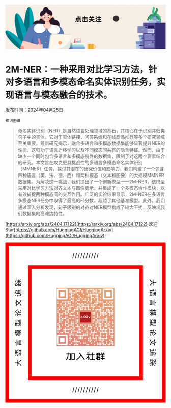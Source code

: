 ![](https://raw.githubusercontent.com/HuggingAGI/HuggingArxiv/main/imgs/follow2.gif)
# 2M-NER：一种采用对比学习方法，针对多语言和多模态命名实体识别任务，实现语言与模态融合的技术。
发布时间：2024年04月25日

`知识图谱`
> 命名实体识别（NER）是自然语言处理领域的基石，其核心在于识别并归类句子中的实体。它对于实体链接、问答系统和在线商品推荐等多个研究领域至关重要。最新研究揭示，融合多语言和多模态数据集能够显著提升NER的性能，这归功于语言迁移学习以及不同模态间共有的隐含特征。然而，由于缺少一个同时包含多语言和多模态特性的数据集，限制了对这两个要素结合的研究。本文旨在攻克更具挑战性的多语言多模态命名实体识别（MMNER）任务，探讨其潜在的研究价值和影响力。我们构建了一个包含四种语言（英、法、德、西）和两种模态（文本和图像）的大规模MMNER数据集。为解决这一挑战，我们提出了一个创新模型——2M-NER，该模型采用对比学习方法对齐文本与图像表示，并集成了一个多模态协作模块，以有效捕捉两种模态间的交互作用。广泛的实验结果显示，2M-NER在多语言多模态NER任务中取得了最高的F1分数，超越了其他基准模型。此外，我们通过深入分析发现，句子级别的对齐对NER模型构成了较大干扰，反映出我们数据集的高难度特性。



[https://arxiv.org/abs/2404.17122](https://arxiv.org/abs/2404.17122)
欢迎Star[https://github.com/HuggingAGI/HuggingArxiv](https://github.com/HuggingAGI/HuggingArxiv)!

![](https://raw.githubusercontent.com/HuggingAGI/HuggingArxiv/main/imgs/qrcode.png)